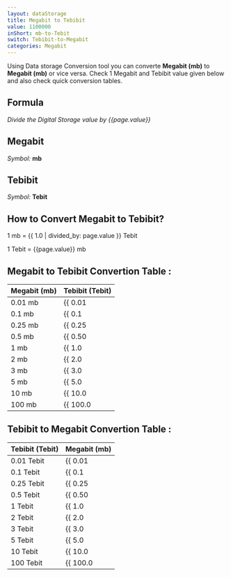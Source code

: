 ```yaml
---
layout: dataStorage
title: Megabit to Tebibit
value: 1100000
inShort: mb-to-Tebit
switch: Tebibit-to-Megabit
categories: Megabit
---
```


Using Data storage Conversion tool you can converte **Megabit (mb)** to **Megabit (mb)** or vice versa. Check 1 Megabit and Tebibit value given below and also check quick conversion tables.

## Formula
*Divide the Digital Storage value by {{page.value}}*

## Megabit
*Symbol:* **mb**

## Tebibit
*Symbol:* **Tebit**

## How to Convert Megabit to Tebibit?

1 mb = {{ 1.0 | divided_by: page.value }} Tebit

1 Tebit = {{page.value}} mb


## Megabit to Tebibit Convertion Table :

| Megabit (mb) | Tebibit (Tebit) |
| ---- | ---- |
| 0.01 mb | {{ 0.01 | divided_by: page.value }} Tebit |
| 0.1 mb | {{ 0.1 | divided_by: page.value }} Tebit |
| 0.25 mb | {{ 0.25 | divided_by: page.value }} Tebit |
| 0.5 mb | {{ 0.50 | divided_by: page.value }} Tebit |
| 1 mb | {{ 1.0 | divided_by: page.value }} Tebit |
| 2 mb | {{ 2.0 | divided_by: page.value }} Tebit |
| 3 mb | {{ 3.0 | divided_by: page.value }} Tebit |
| 5 mb | {{ 5.0 | divided_by: page.value }} Tebit |
| 10 mb | {{ 10.0 | divided_by: page.value }} Tebit |
| 100 mb | {{ 100.0 | divided_by: page.value }} Tebit |

## Tebibit to Megabit Convertion Table :

| Tebibit (Tebit) | Megabit (mb) |
| ---- | ---- |
| 0.01 Tebit | {{ 0.01 | times: page.value }} mb |
| 0.1 Tebit | {{ 0.1 | times: page.value }} mb |
| 0.25 Tebit | {{ 0.25 | times: page.value }} mb |
| 0.5 Tebit | {{ 0.50 | times: page.value }} mb |
| 1 Tebit | {{ 1.0 | times: page.value }} mb |
| 2 Tebit | {{ 2.0 | times: page.value }} mb |
| 3 Tebit | {{ 3.0 | times: page.value }} mb |
| 5 Tebit | {{ 5.0 | times: page.value }} mb |
| 10 Tebit | {{ 10.0 | times: page.value }} mb |
| 100 Tebit | {{ 100.0 | times: page.value }} mb |


<script>
document.getElementById('selectInput')[6].selected = true
document.getElementById('selectOutput')[15].selected = true
</script>
